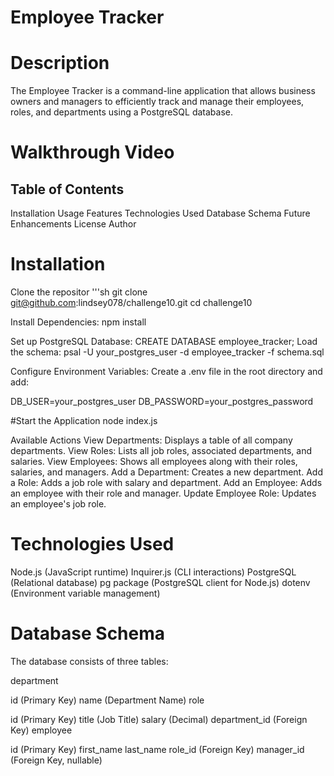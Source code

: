 # Employee Tracker

# Description
The Employee Tracker is a command-line application that allows business owners and managers to efficiently track and manage their employees, roles, and departments using a PostgreSQL database.

# Walkthrough Video

## Table of Contents
Installation 
Usage
Features
Technologies Used
Database Schema
Future Enhancements
License
Author

# Installation
Clone the repositor
'''sh
git clone git@github.com:lindsey078/challenge10.git
cd challenge10

Install Dependencies: npm install

Set up PostgreSQL Database: CREATE DATABASE employee_tracker;
Load the schema: psal -U your_postgres_user -d employee_tracker -f schema.sql

Configure Environment Variables:
Create a .env file in the root directory and add: 

DB_USER=your_postgres_user
DB_PASSWORD=your_postgres_password

#Start the Application
node index.js

Available Actions
View Departments: Displays a table of all company departments.
View Roles: Lists all job roles, associated departments, and salaries.
View Employees: Shows all employees along with their roles, salaries, and managers.
Add a Department: Creates a new department.
Add a Role: Adds a job role with salary and department.
Add an Employee: Adds an employee with their role and manager.
Update Employee Role: Updates an employee's job role.

# Technologies Used
Node.js (JavaScript runtime)
Inquirer.js (CLI interactions)
PostgreSQL (Relational database)
pg package (PostgreSQL client for Node.js)
dotenv (Environment variable management)

# Database Schema
The database consists of three tables:

department

id (Primary Key)
name (Department Name)
role

id (Primary Key)
title (Job Title)
salary (Decimal)
department_id (Foreign Key)
employee

id (Primary Key)
first_name
last_name
role_id (Foreign Key)
manager_id (Foreign Key, nullable)
